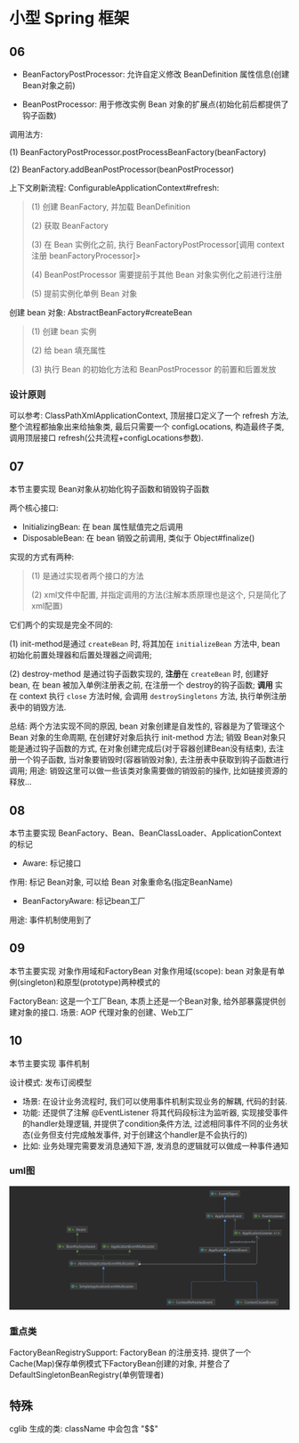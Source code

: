 # 小型 Spring 框架

## 06 
 * BeanFactoryPostProcessor: 允许自定义修改 BeanDefinition 属性信息(创建 Bean对象之前)

 * BeanPostProcessor: 用于修改实例 Bean 对象的扩展点(初始化前后都提供了钩子函数)

调用法方: 

(1) BeanFactoryPostProcessor.postProcessBeanFactory(beanFactory)

(2) BeanFactory.addBeanPostProcessor(beanPostProcessor)

上下文刷新流程: ConfigurableApplicationContext#refresh: 
> (1) 创建 BeanFactory, 并加载 BeanDefinition
> 
> (2) 获取 BeanFactory
> 
> (3) 在 Bean 实例化之前, 执行 BeanFactoryPostProcessor[调用 context 注册 beanFactoryProcessor]> 
> 
> (4) BeanPostProcessor 需要提前于其他 Bean 对象实例化之前进行注册
> 
> (5) 提前实例化单例 Bean 对象

创建 bean 对象: AbstractBeanFactory#createBean
> (1) 创建 bean 实例
> 
> (2) 给 bean 填充属性
> 
> (3) 执行 Bean 的初始化方法和 BeanPostProcessor 的前置和后置发放
### 设计原则
可以参考: ClassPathXmlApplicationContext, 顶层接口定义了一个 refresh 方法, 
整个流程都抽象出来给抽象类, 最后只需要一个 configLocations, 构造最终子类, 调用顶层接口 refresh(公共流程+configLocations参数).

## 07 
本节主要实现 Bean对象从初始化钩子函数和销毁钩子函数

两个核心接口: 
* InitializingBean: 在 bean 属性赋值完之后调用
* DisposableBean: 在 bean 销毁之前调用, 类似于 Object#finalize()

实现的方式有两种:

> (1) 是通过实现者两个接口的方法 
>
> (2) xml文件中配置, 并指定调用的方法(注解本质原理也是这个, 只是简化了xml配置)

它们两个的实现是完全不同的:

(1) init-method是通过 `createBean` 时, 将其加在 `initializeBean` 方法中, bean 初始化前置处理器和后置处理器之间调用;

(2) destroy-method 是通过钩子函数实现的, **注册**在 `createBean` 时, 创建好 bean, 在 bean 被加入单例注册表之前, 在注册一个 destroy的钩子函数; 
**调用** 实在 context 执行 `close` 方法时候, 会调用 `destroySingletons` 方法, 执行单例注册表中的销毁方法.

总结: 两个方法实现不同的原因, bean 对象创建是自发性的, 容器是为了管理这个 Bean 对象的生命周期, 在创建好对象后执行 init-method 方法; 
销毁 Bean对象只能是通过钩子函数的方式, 在对象创建完成后(对于容器创建Bean没有结束), 去注册一个钩子函数, 当对象要销毁时(容器销毁对象), 
去注册表中获取到钩子函数进行调用; 用途: 销毁这里可以做一些该类对象需要做的销毁前的操作, 比如链接资源的释放...

## 08
本节主要实现 BeanFactory、Bean、BeanClassLoader、ApplicationContext 的标记
* Aware: 标记接口

作用: 标记 Bean对象, 可以给 Bean 对象重命名(指定BeanName)
* BeanFactoryAware: 标记bean工厂

用途: 事件机制使用到了

## 09 
本节主要实现 对象作用域和FactoryBean
对象作用域(scope): bean 对象是有单例(singleton)和原型(prototype)两种模式的

FactoryBean: 这是一个工厂Bean, 本质上还是一个Bean对象, 给外部暴露提供创建对象的接口.
场景: AOP 代理对象的创建、Web工厂

## 10
本节主要实现 事件机制

设计模式: 发布订阅模型

* 场景: 在设计业务流程时, 我们可以使用事件机制实现业务的解耦, 代码的封装. 
* 功能: 还提供了注解 @EventListener 将其代码段标注为监听器, 实现接受事件的handler处理逻辑, 并提供了condition条件方法, 过滤相同事件不同的业务状态(业务但支付完成触发事件, 对于创建这个handler是不会执行的)
* 比如: 业务处理完需要发消息通知下游, 发消息的逻辑就可以做成一种事件通知

### uml图
![事件机制](./uml/事件机制.png)


### 重点类
FactoryBeanRegistrySupport: FactoryBean 的注册支持. 
提供了一个Cache(Map)保存单例模式下FactoryBean创建的对象, 并整合了 DefaultSingletonBeanRegistry(单例管理者)

## 特殊
cglib 生成的类: className 中会包含 "$$"